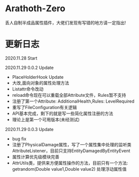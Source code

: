 # Arathoth-Zero
丢人自制半成品属性插件，大佬们发现有写错的地方请一定指出!

# 更新日志
2020.11.28 Start

2020.11.29 0.0.2 Update
- PlaceHolderHook Update
- 大改,面向对象的属性处理方法
- Listattr命令改动
- reload命令现在可以重载全部Attribute文件，Rules暂不支持
- 注册了第一个Attribute: AdditionalHealth,Rules: LevelRequired
- 重写了FileConfiguration有关逻辑
- API基本完成，剩下的就是写一些简化属性注册的方法
- 理论上是第一个可用版本(未经测试)

2020.11.29 0.0.3 Update
- bug fix
- 注册了PhysicalDamage属性，写了一个属性集中处理的监听类AttributeListener，目前只支持EntityDamagedByEntityEvent
- 属性计算优先级模块完善
- AttrUtils类，提供来方便属性操作的方法，目前只有一个方法: getrandom(Double value1,Double value2) 处理浮动属性值

